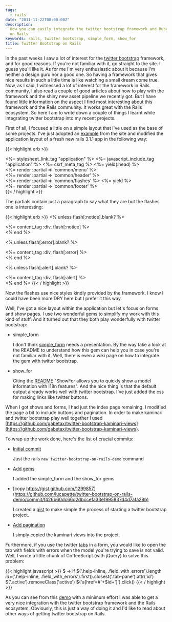 ```yaml
---
tags:
  - rails
date: "2011-11-22T00:00:00Z"
description:
  How you can easily integrate the twitter bootstrap framework and Ruby
  on Rails
keywords: rails, twitter bootstrap, simple_form, show_for
title: Twitter Bootstrap on Rails
---
```


In the past weeks I saw a lot of interest for the [twitter
bootstrap](http://twitter.github.com/bootstrap/) framework, and for good
reasons. If you're not familiar with it, go straight to the site. I guess
you'll like it. As for me I'm very enthusiastic about it because I'm neither a
design guru nor a good one. So having a framework that gives nice results in
such a little time is like watching a small dream come true. Now, as I said, I
witnessed a lot of interest for the framework in Rails community, I also read
a couple of good articles about how to play with the framework and the shiny
new asset pipeline we recently got. But I have found little information on the
aspect I find most interesting about this framework and the Rails community.
It works great with the Rails ecosystem. So here I am to write down a couple
of things I learnt while integrating twitter bootstrap into my recent
projects.

First of all, I focused a little on a simple layout that I've used as the base
of some projects. I've just adopted an
[example](http://twitter.github.com/bootstrap/examples/container-app.html)
from the site and modified the application layout of a fresh new rails 3.1.1
app in the following way:

{{< highlight erb >}}

<!DOCTYPE html>
<html>
  <head>
    <title><%= content_for?(:title) ? yield(:title) : "Twitter Bootstrap" %></title>
    <link rel="stylesheet" href="http://twitter.github.com/bootstrap/1.3.0/bootstrap.min.css">
    <%= stylesheet_link_tag "application" %>
    <%= javascript_include_tag "application" %>
    <%= csrf_meta_tag %>
    <%= yield(:head) %>
  </head>
  <body>
    <div class="topbar">
      <div class="fill">
        <div class="container">
          <%= render :partial => 'common/menu' %>
        </div>
      </div>
    </div>
    <div class="container">
      <div class="content">
        <div class="page-header">
          <%= render :partial => 'common/header' %>
        </div>
        <div class="row">
          <div class="span12">
            <%= render :partial => 'common/flashes' %>
            <%= yield %>
          </div>
        </div>
        <footer>
        <%= render :partial => 'common/footer' %>
        </footer>
      </div>
    </div>
  </body>
</html>
{{< / highlight >}}

The partials contain just a paragraph to say what they are but the flashes one
is interesting:

{{< highlight erb >}}
<% unless flash[:notice].blank? %>

  <div class="alert-message info">
    <%= content_tag :div, flash[:notice] %>
  </div>
<% end %>

<% unless flash[:error].blank? %>

  <div class="alert-message error">
    <%= content_tag :div, flash[:error] %>
  </div>
<% end %>

<% unless flash[:alert].blank? %>

  <div class="alert-message warning">
    <%= content_tag :div, flash[:alert] %>
  </div>
<% end %>
{{< / highlight >}}

Now the flashes use nice styles kindly provided by the framework. I know I
could have been more DRY here but I prefer it this way.

Well, I've got a nice layout within the application but let's focus on forms
and show pages. I use two wonderful gems to simplify my work with this kind of
stuff. And it turned out that they both play wonderfully with twitter
bootstrap:

- simple_form

  I don't think [simple_form](https://github.com/plataformatec/simple_form)
  needs a presentation. By the way take a look at the README to understand how
  this gem can help you in case you're not familiar with it. Well, there is
  even a wiki page on how to integrate the gem with twitter bootstrap.

- show_for

  Citing the [README](https://github.com/plataformatec/simple_form) "ShowFor
  allows you to quickly show a model information with I18n features". And the
  nice thing is that the default output already works well with twitter
  bootstrap. I've just added the css for making links like twitter buttons.

When I got shows and forms, I had just the index page remaining. I modified
the page a bit to include buttons and pagination. In order to make kaminari
and twitter bootstrap play well together I used
[https://github.com/gabetax/twitter-bootstrap-kaminari-views](https://github.com/gabetax/twitter-bootstrap-kaminari-views).

To wrap up the work done, here's the list of crucial commits:

- [Initial commit](https://github.com/lucapette/twitter-bootstrap-on-rails-demo/commit/e147eaebd8c56df1ee89aa8ea0c7774a7879c8c4)

  Just the rails `new twitter-bootstrap-on-rails-demo` command

- [Add gems](https://github.com/lucapette/twitter-bootstrap-on-rails-demo/commit/b01a4fc06e132a3c416b174bd1efc6736fdf1086)

  I added the simple_form and the show_for gems

- [copy https://gist.github.com/1299857](https://github.com/lucapette/twitter-bootstrap-on-rails-demo/commit/f426b60dc66d2dbccefa33e1995837d4d7afa28b)

  I created a [gist](https://gist.github.com/1299857) to make simple the process of starting a twitter bootstrap project.

- [Add pagination](https://github.com/lucapette/twitter-bootstrap-on-rails-demo/commit/fe559cb545ccba3058a19ed41143462efe88bb33)

  I simply copied the kaminari views into the project.

Furthermore, if you use the twitter
[tabs](http://twitter.github.com/bootstrap/javascript.html#tabs) in a form,
you would like to open the tab with fields with errors when the model you're
trying to save is not valid. Well, I wrote a little chunk of CoffeeScript
(with jQuery) to solve this problem:

{{< highlight javascript >}}
$ ->
if $('.help-inline, .field_with_errors').length
    $id=$('.help-inline, .field_with_errors').first().closest('.tab-pane').attr('id')
$('.active').removeClass('active')
    $('a[href=#'+$id+']').click()
{{< / highlight >}}

As you can see from this [demo](http://twitter-bootstrap-on-rails.heroku.com/)
with a minimum effort I was able to get a very nice integration with the
twitter bootstrap framework and the Rails ecosystem. Obviously, this is just a
way of doing it and I'd like to read about other ways of getting twitter
bootstrap on Rails.
